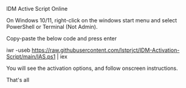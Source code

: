 IDM Active Script Online

 

On Windows 10/11, right-click on the windows start menu and select PowerShell or Terminal (Not Admin).

Copy-paste the below code and press enter

 

iwr -useb https://raw.githubusercontent.com/lstprjct/IDM-Activation-Script/main/IAS.ps1 | iex

 

You will see the activation options, and follow onscreen instructions.

That's all
